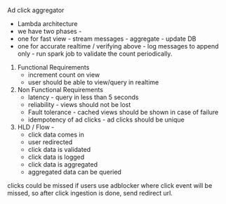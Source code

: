 Ad click aggregator

- Lambda architecture
- we have two phases -
- one for fast view - stream messages - aggregate - update DB
- one for accurate realtime / verifying above - log messages to append only - run spark job to validate the count periodically.





1. Functional Requirements
    - increment count on view
    - user should be able to view/query in realtime
2. Non Functional Requirements
    - latency - query in less than 5 seconds
    - reliability - views should not be lost
    - Fault tolerance - cached views should be shown in case of failure
    - idempotency of ad clicks - ad clicks should be unique
3. HLD / Flow -
    - click data comes in
    - user redirected
    - click data is validated
    - click data is logged
    - click data is aggregated
    - aggregated data can be queried

clicks could be missed if users use adblocker where click event will be missed, so after click ingestion is done, send redirect url. 
